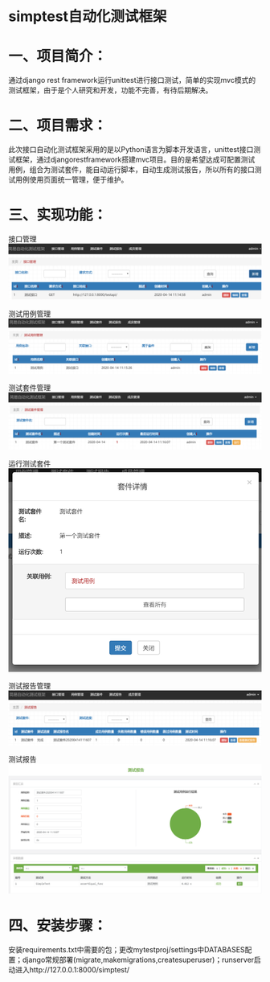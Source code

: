 # simptest自动化测试框架

# 一、项目简介：
通过django rest framework运行unittest进行接口测试，简单的实现mvc模式的测试框架，由于是个人研究和开发，功能不完善，有待后期解决。

# 二、项目需求：
此次接口自动化测试框架采用的是以Python语言为脚本开发语言，unittest接口测试框架，通过djangorestframework搭建mvc项目。目的是希望达成可配置测试用例，组合为测试套件，能自动运行脚本，自动生成测试报告，所以所有的接口测试用例使用页面统一管理，便于维护。

# 三、实现功能：
接口管理  
![接口管理](https://github.com/zhujun6538/simptestframework/blob/master/mytestproj/data/img/trf1.png)  

测试用例管理
![测试用例管理](https://github.com/zhujun6538/simptestframework/blob/master/mytestproj/data/img/trf2.png) 

测试套件管理
![测试用例管理](https://github.com/zhujun6538/simptestframework/blob/master/mytestproj/data/img/trf3.png) 

运行测试套件
![测试用例管理](https://github.com/zhujun6538/simptestframework/blob/master/mytestproj/data/img/run.png) 

测试报告管理
![测试用例管理](https://github.com/zhujun6538/simptestframework/blob/master/mytestproj/data/img/trf4.png) 

测试报告
![测试用例管理](https://github.com/zhujun6538/simptestframework/blob/master/mytestproj/data/img/csbg.png) 

# 四、安装步骤：
安装requirements.txt中需要的包；更改mytestproj/settings中DATABASES配置；django常规部署(migrate,makemigrations,createsuperuser)；runserver启动进入http://127.0.0.1:8000/simptest/






